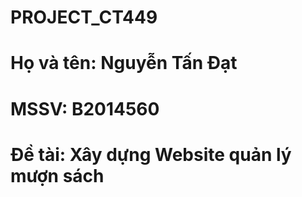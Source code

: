 # PROJECT_CT449
# Họ và tên: Nguyễn Tấn Đạt
# MSSV: B2014560
# Đề tài: Xây dựng Website quản lý mượn sách
